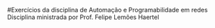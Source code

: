 #Exercícios da disciplina de Automação e Programabilidade em redes
Disciplina ministrada por Prof. Felipe Lemões Haertel
